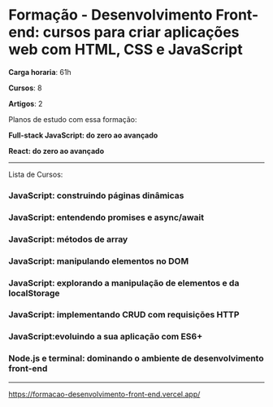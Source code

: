 # Formação - Desenvolvimento Front-end: cursos para criar aplicações web com HTML, CSS e JavaScript


**Carga horaria**: 61h

**Cursos**: 8

**Artigos**: 2

Planos de estudo com essa formação:

**Full-stack JavaScript: do zero ao avançado**

**React: do zero ao avançado**

---

Lista de Cursos:

### JavaScript: construindo páginas dinâmicas

### JavaScript: entendendo promises e async/await

### JavaScript: métodos de array

### JavaScript: manipulando elementos no DOM

### JavaScript: explorando a manipulação de elementos e da localStorage

### JavaScript: implementando CRUD com requisições HTTP

### JavaScript:evoluindo a sua aplicação com ES6+

### Node.js e terminal: dominando o ambiente de desenvolvimento front-end

---

https://formacao-desenvolvimento-front-end.vercel.app/


